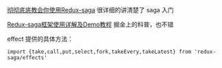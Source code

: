 [彻彻底底教会你使用Redux-saga](http://react-china.org/t/redux-saga/23566) 很详细的讲清楚了 saga 入门

[Redux-saga框架使用详解及Demo教程](https://juejin.im/post/5b8d4eaa518825430810d735) 掘金上的科普，也不错

effect 提供的具体方法：

`import {take,call,put,select,fork,takeEvery,takeLatest} from 'redux-saga/effects'` 

